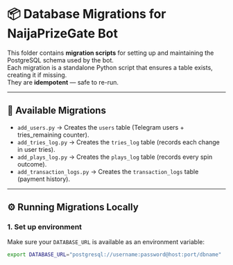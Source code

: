 # 📦 Database Migrations for NaijaPrizeGate Bot

This folder contains **migration scripts** for setting up and maintaining the PostgreSQL schema used by the bot.  
Each migration is a standalone Python script that ensures a table exists, creating it if missing.  
They are **idempotent** — safe to re-run.

---

## 📑 Available Migrations

- `add_users.py` → Creates the `users` table (Telegram users + tries_remaining counter).
- `add_tries_log.py` → Creates the `tries_log` table (records each change in user tries).
- `add_plays_log.py` → Creates the `plays_log` table (records every spin outcome).
- `add_transaction_logs.py` → Creates the `transaction_logs` table (payment history).

---

## ⚙️ Running Migrations Locally

### 1. Set up environment
Make sure your `DATABASE_URL` is available as an environment variable:

```bash
export DATABASE_URL="postgresql://username:password@host:port/dbname"
